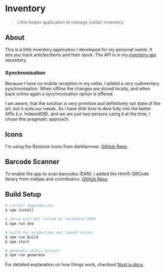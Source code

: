 # Inventory

> Little helper application to manage (cellar) inventory.

## About

This is a little inventory application I developed for my personal needs.
It lets you track articles/items and their stock.
The API is in my [inventory-api](https://github.com/rhorber/inventory-api) repository.

### Synchronisation

Because I have no mobile reception in my cellar, I added a very rudimentary synchronisation.
When offline the changes are stored locally, and when back online again a synchronisation option is offered.

I am aware, that the solution is very primitive and definitively not state of the art, but it suits our needs.
As I have little time to dive fully into the better APIs (i.e. IndexedDB),
and we are just two persons using it at the time, I chose this pragmatic approach.

## Icons

I'm using the Bytesize Icons from danklammer.
[GitHub Repo](https://github.com/danklammer/bytesize-icons/tree/master)

[comment]: <> (Version 1.4)

## Barcode Scanner

To enable the app to scan barcodes (EAN), I added the Html5-QRCode library from mebjas and contributors.
[GitHub Repo](https://github.com/mebjas/html5-qrcode)

## Build Setup

``` bash
# install dependencies
$ npm install

# serve with hot reload at localhost:3000
$ npm run dev

# build for production and launch server
$ npm run build
$ npm start

# generate static project
$ npm run generate
```

For detailed explanation on how things work, checkout [Nuxt.js docs](https://nuxtjs.org).
